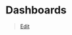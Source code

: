 # Dashboards

> [Edit](https://github.com/FMDatahub/Portal/blob/main/docs/Moduler/Rapportering/Dashboards.md)

